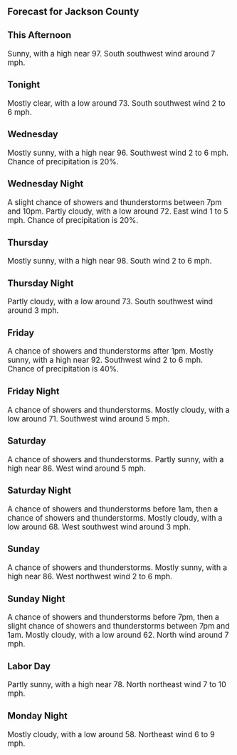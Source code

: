 <div>
   <h2>Forecast for Jackson County</h2>
   <p>
      <div style="font-size:120%">
         <h3>This Afternoon</h3>Sunny, with a high near 97. South southwest wind around 7 mph.<br></div>
   </p>
   <p>
      <div style="font-size:120%">
         <h3>Tonight</h3>Mostly clear, with a low around 73. South southwest wind 2 to 6 mph.<br></div>
   </p>
   <p>
      <div style="font-size:120%">
         <h3>Wednesday</h3>Mostly sunny, with a high near 96. Southwest wind 2 to 6 mph. Chance of precipitation is 20%.<br></div>
   </p>
   <p>
      <div style="font-size:120%">
         <h3>Wednesday Night</h3>A slight chance of showers and thunderstorms between 7pm and 10pm. Partly cloudy, with a low around 72. East wind 1 to 5 mph.
         Chance of precipitation is 20%.<br></div>
   </p>
   <p>
      <div style="font-size:120%">
         <h3>Thursday</h3>Mostly sunny, with a high near 98. South wind 2 to 6 mph.<br></div>
   </p>
   <p>
      <div style="font-size:120%">
         <h3>Thursday Night</h3>Partly cloudy, with a low around 73. South southwest wind around 3 mph.<br></div>
   </p>
   <p>
      <div style="font-size:120%">
         <h3>Friday</h3>A chance of showers and thunderstorms after 1pm. Mostly sunny, with a high near 92. Southwest wind 2 to 6 mph. Chance of precipitation
         is 40%.<br></div>
   </p>
   <p>
      <div style="font-size:120%">
         <h3>Friday Night</h3>A chance of showers and thunderstorms. Mostly cloudy, with a low around 71. Southwest wind around 5 mph.<br></div>
   </p>
   <p>
      <div style="font-size:120%">
         <h3>Saturday</h3>A chance of showers and thunderstorms. Partly sunny, with a high near 86. West wind around 5 mph.<br></div>
   </p>
   <p>
      <div style="font-size:120%">
         <h3>Saturday Night</h3>A chance of showers and thunderstorms before 1am, then a chance of showers and thunderstorms. Mostly cloudy, with a low around
         68. West southwest wind around 3 mph.<br></div>
   </p>
   <p>
      <div style="font-size:120%">
         <h3>Sunday</h3>A chance of showers and thunderstorms. Mostly sunny, with a high near 86. West northwest wind 2 to 6 mph.<br></div>
   </p>
   <p>
      <div style="font-size:120%">
         <h3>Sunday Night</h3>A chance of showers and thunderstorms before 7pm, then a slight chance of showers and thunderstorms between 7pm and 1am. Mostly
         cloudy, with a low around 62. North wind around 7 mph.<br></div>
   </p>
   <p>
      <div style="font-size:120%">
         <h3>Labor Day</h3>Partly sunny, with a high near 78. North northeast wind 7 to 10 mph.<br></div>
   </p>
   <p>
      <div style="font-size:120%">
         <h3>Monday Night</h3>Mostly cloudy, with a low around 58. Northeast wind 6 to 9 mph.<br></div>
   </p>
</div>